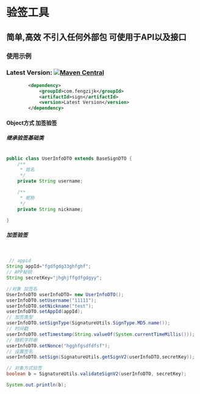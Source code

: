 # 验签工具 
## 简单,高效   不引入任何外部包 可使用于API以及接口




### 使用示例
 
### Latest Version: [![Maven Central](https://img.shields.io/maven-central/v/com.fengzijk/sign.svg)](https://search.maven.org/search?q=g:com.fengzijka:sign*)


``` xml
        <dependency>
            <groupId>com.fengzijk</groupId>
            <artifactId>sign</artifactId>
            <version>Latest Version</version>
        </dependency>
```




#### Object方式 加签验签


##### 继承验签基础类
~~~java

public class UserInfoDTO extends BaseSignDTO {
    /**
     * 姓名
     */
    private String username;

    /**
     * 昵称
     */
    private String nickname;

}
~~~

##### 加签验签
~~~ java


 // appid
String appId="fgdfgdg33ghfghf";
// APP秘钥 
String secretKey="jhghjffgdfgdgyy";

//对象 加签名
UserInfoDTO userInfoDTO= new UserInfoDTO();
userInfoDTO.setUsername("11111");
userInfoDTO.setNickname("test");
userInfoDTO.setAppId(appId);
// 加签类型
userInfoDTO.setSignType(SignatureUtils.SignType.MD5.name());
// 时间戳
userInfoDTO.setTimestamp(String.valueOf(System.currentTimeMillis()));
// 随机字符串
userInfoDTO.setNonce("hgghfgsdfdfsf");
// 设置签名
userInfoDTO.setSign(SignatureUtils.getSignV2(userInfoDTO,secretKey));

// 对象方式验签
boolean b = SignatureUtils.validateSignV2(userInfoDTO, secretKey);

System.out.println(b);
~~~
